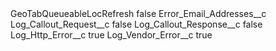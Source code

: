 <?xml version="1.0" encoding="UTF-8"?>
<CustomMetadata xmlns="http://soap.sforce.com/2006/04/metadata" xmlns:xsi="http://www.w3.org/2001/XMLSchema-instance" xmlns:xsd="http://www.w3.org/2001/XMLSchema">
    <label>GeoTabQueueableLocRefresh</label>
    <protected>false</protected>
    <values>
        <field>Error_Email_Addresses__c</field>
        <value xsi:nil="true"/>
    </values>
    <values>
        <field>Log_Callout_Request__c</field>
        <value xsi:type="xsd:boolean">false</value>
    </values>
    <values>
        <field>Log_Callout_Response__c</field>
        <value xsi:type="xsd:boolean">false</value>
    </values>
    <values>
        <field>Log_Http_Error__c</field>
        <value xsi:type="xsd:boolean">true</value>
    </values>
    <values>
        <field>Log_Vendor_Error__c</field>
        <value xsi:type="xsd:boolean">true</value>
    </values>
</CustomMetadata>
